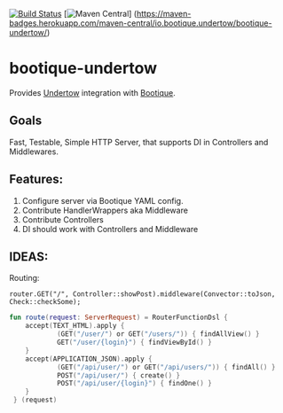 [![Build Status](https://travis-ci.org/bootique/bootique-undertow.svg)](https://travis-ci.org/bootique/bootique-undertow)
[![Maven Central](https://maven-badges.herokuapp.com/maven-central/io.bootique.undertow/bootique-undertow/badge.svg)]
(https://maven-badges.herokuapp.com/maven-central/io.bootique.undertow/bootique-undertow/)

# bootique-undertow

Provides [Undertow](http://undertow.io/) integration with [Bootique](http://bootique.io).

## Goals

Fast, Testable, Simple HTTP Server, that supports DI in Controllers and Middlewares.

## Features:

1. Configure server via Bootique YAML config.
2. Contribute HandlerWrappers aka Middleware
3. Contribute Controllers
4. DI should work with Controllers and Middleware


## IDEAS:

Routing: 
```
router.GET("/", Controller::showPost).middleware(Convector::toJson, Check::checkSome);
```

```kotlin
fun route(request: ServerRequest) = RouterFunctionDsl {
    accept(TEXT_HTML).apply {
            (GET("/user/") or GET("/users/")) { findAllView() }
            GET("/user/{login}") { findViewById() }
    }
    accept(APPLICATION_JSON).apply {
            (GET("/api/user/") or GET("/api/users/")) { findAll() }
            POST("/api/user/") { create() }
            POST("/api/user/{login}") { findOne() }
    }
 } (request)
 ```